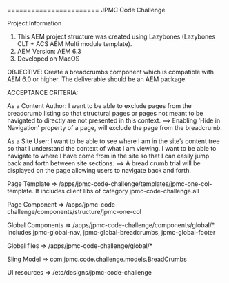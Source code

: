 =======================
JPMC Code Challenge

Project Information

1) This AEM project structure was created using Lazybones (Lazybones CLT + ACS AEM Multi module template). 
2) AEM Version: AEM 6.3
3) Developed on MacOS

OBJECTIVE: Create a breadcrumbs component which is compatible with AEM 6.0 or higher. The deliverable should be an AEM package.

ACCEPTANCE CRITERIA:

As a Content Author: I want to be able to exclude pages from the breadcrumb listing so that structural pages or pages not meant to be navigated to directly are not presented in this context.
==> Enabling 'Hide in Navigation' property of a page, will exclude the page from the breadcrumb. 


As a Site User: I want to be able to see where I am in the site’s content tree so that I understand the context of what I am viewing. I want to be able to navigate to where I have come from in the site so that I can easily jump back and forth between site sections.
==> A bread crumb trial will be displayed on the page allowing users to navigate back and forth.




Page Template =>  /apps/jpmc-code-challenge/templates/jpmc-one-col-template. It includes client libs of category jpmc-code-challenge.all

Page Component => /apps/jpmc-code-challenge/components/structure/jpmc-one-col

Global Components => /apps/jpmc-code-challenge/components/global/*. Includes jpmc-global-nav, jpmc-global-breadcrumbs, jpmc-global-footer

Global files =>  /apps/jpmc-code-challenge/global/*

Sling Model => com.jpmc.code.challenge.models.BreadCrumbs

UI resources => /etc/designs/jpmc-code-challenge
